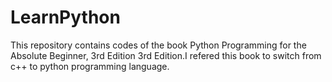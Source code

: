 # LearnPython
This repository contains codes of the book Python Programming for the Absolute Beginner, 3rd Edition 3rd Edition.I refered this book to switch from c++ to python programming language.
